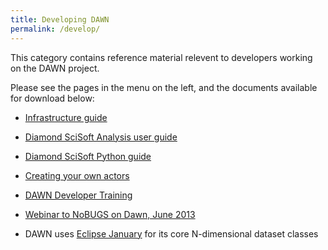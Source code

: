 ```yaml
---
title: Developing DAWN
permalink: /develop/
---
```


This category contains reference material relevent to developers working on the DAWN project.

Please see the pages in the menu on the left, and the documents available for download below:

- [Infrastructure guide](http://www.opengda.org/documentation/manuals/Infrastructure_Guide/trunk/contents.html) 

- [Diamond SciSoft Analysis user guide](http://www.opengda.org/documentation/manuals/Diamond_SciSoft_Analysis_User_Guide/trunk/contents.html) 

- [Diamond SciSoft Python guide](http://www.opengda.org/documentation/manuals/Diamond_SciSoft_Python_Guide/trunk/contents.html) 

- [Creating your own actors](/assets/pages/developing_dawn/DAWN%20-%20Create%20your%20own%20actors.odt) 

- [DAWN Developer Training](/assets/pages/developing_dawn/DAWN_Developer_Training_v1.0.pdf) 

- [Webinar to NoBUGS on Dawn, June 2013](https://docs.google.com/viewer?a=v&pid=sites&srcid=ZGF3bnNjaS5vcmd8ZGF3bnxneDoyM2IzZGQyMDFmMzgxOWRj)

- DAWN uses [Eclipse January](https://www.eclipse.org/january/) for its core N-dimensional dataset classes
